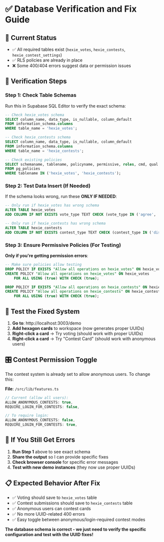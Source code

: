 # ✅ Database Verification and Fix Guide

## 🎯 **Current Status**
- ✅ All required tables exist (`hexie_votes`, `hexie_contests`, `hexie_contest_settings`)
- ✅ RLS policies are already in place
- ❌ Some 400/404 errors suggest data or permission issues

## 🔧 **Verification Steps**

### Step 1: Check Table Schemas
Run this in Supabase SQL Editor to verify the exact schema:

```sql
-- Check hexie_votes schema
SELECT column_name, data_type, is_nullable, column_default
FROM information_schema.columns 
WHERE table_name = 'hexie_votes';

-- Check hexie_contests schema  
SELECT column_name, data_type, is_nullable, column_default
FROM information_schema.columns 
WHERE table_name = 'hexie_contests';

-- Check existing policies
SELECT schemaname, tablename, policyname, permissive, roles, cmd, qual
FROM pg_policies 
WHERE tablename IN ('hexie_votes', 'hexie_contests');
```

### Step 2: Test Data Insert (If Needed)
If the schema looks wrong, run these **ONLY IF NEEDED**:

```sql
-- Only run if hexie_votes has wrong schema
ALTER TABLE hexie_votes 
ADD COLUMN IF NOT EXISTS vote_type TEXT CHECK (vote_type IN ('agree', 'disagree', 'neutral'));

-- Only run if hexie_contests has wrong schema  
ALTER TABLE hexie_contests
ADD COLUMN IF NOT EXISTS contest_type TEXT CHECK (contest_type IN ('disagree', 'incorrect', 'suggestions', 'feedback'));
```

### Step 3: Ensure Permissive Policies (For Testing)
**Only if you're getting permission errors**:

```sql
-- Make sure policies allow testing
DROP POLICY IF EXISTS "Allow all operations on hexie_votes" ON hexie_votes;
CREATE POLICY "Allow all operations on hexie_votes" ON hexie_votes
    FOR ALL USING (true) WITH CHECK (true);

DROP POLICY IF EXISTS "Allow all operations on hexie_contests" ON hexie_contests;  
CREATE POLICY "Allow all operations on hexie_contests" ON hexie_contests
    FOR ALL USING (true) WITH CHECK (true);
```

## 🧪 **Test the Fixed System**

1. **Go to**: http://localhost:3003/demo
2. **Add hexagon cards** to workspace (now generates proper UUIDs)
3. **Right-click a card** → Try voting (should work with proper UUIDs)
4. **Right-click a card** → Try "Contest Card" (should work with anonymous users)

## 🎛️ **Contest Permission Toggle**

The contest system is already set to allow anonymous users. To change this:

**File**: `/src/lib/features.ts`
```typescript
// Current (allow all users):
ALLOW_ANONYMOUS_CONTESTS: true,
REQUIRE_LOGIN_FOR_CONTESTS: false,

// To require login:
ALLOW_ANONYMOUS_CONTESTS: false,
REQUIRE_LOGIN_FOR_CONTESTS: true,
```

## 🚨 **If You Still Get Errors**

1. **Run Step 1** above to see exact schema
2. **Share the output** so I can provide specific fixes
3. **Check browser console** for specific error messages
4. **Test with new demo instances** (they now use proper UUIDs)

## 📋 **Expected Behavior After Fix**

- ✅ Voting should save to `hexie_votes` table
- ✅ Contest submissions should save to `hexie_contests` table  
- ✅ Anonymous users can contest cards
- ✅ No more UUID-related 400 errors
- ✅ Easy toggle between anonymous/login-required contest modes

**The database schema is correct - we just need to verify the specific configuration and test with the UUID fixes!**